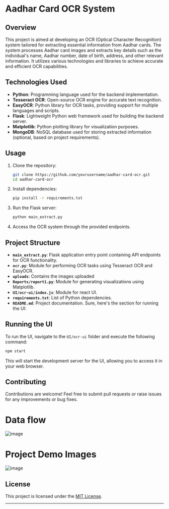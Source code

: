 # Aadhar Card OCR System

## Overview

This project is aimed at developing an OCR (Optical Character Recognition) system tailored for extracting essential information from Aadhar cards. The system processes Aadhar card images and extracts key details such as the individual's name, Aadhar number, date of birth, address, and other relevant information. It utilizes various technologies and libraries to achieve accurate and efficient OCR capabilities.

## Technologies Used

- **Python**: Programming language used for the backend implementation.
- **Tesseract OCR**: Open-source OCR engine for accurate text recognition.
- **EasyOCR**: Python library for OCR tasks, providing support for multiple languages and scripts.
- **Flask**: Lightweight Python web framework used for building the backend server.
- **Matplotlib**: Python plotting library for visualization purposes.
- **MongoDB**: NoSQL database used for storing extracted information (optional, based on project requirements).

## Usage

1. Clone the repository:
   ```bash
   git clone https://github.com/yourusername/aadhar-card-ocr.git
   cd aadhar-card-ocr
   ```

2. Install dependencies:
   ```bash
   pip install -r requirements.txt
   ```

3. Run the Flask server:
   ```bash
   python main_extract.py
   ```
4. Access the OCR system through the provided endpoints.

## Project Structure

- **`main_extract.py`**: Flask application entry point containing API endpoints for OCR functionality.
- **`ocr.py`**: Module for performing OCR tasks using Tesseract OCR and EasyOCR.
- **`uploads`**: Contains the images uploaded
- **`Reports/report1.py`**: Module for generating visualizations using Matplotlib.
- **`UI/ocr-ui/index.js`**: Module for react UI.
- **`requirements.txt`**: List of Python dependencies.
- **`README.md`**: Project documentation.
Sure, here's the section for running the UI:

## Running the UI

To run the UI, navigate to the `UI/ocr-ui` folder and execute the following command:

```bash
npm start
```

This will start the development server for the UI, allowing you to access it in your web browser.


## Contributing

Contributions are welcome! Feel free to submit pull requests or raise issues for any improvements or bug fixes.

# Data flow

![image](https://github.com/Anands001/OCR-Project/assets/110816114/0b329a29-674e-409e-b557-4387729be740)

# Project Demo Images
![image](https://github.com/Anands001/OCR-Project/assets/110816114/67a9e15f-2673-436c-9b08-8fcb8b67151c)

## License

This project is licensed under the [MIT License](LICENSE).

---
